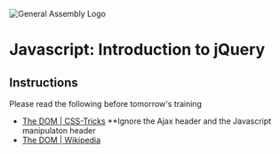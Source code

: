 ![General Assembly Logo](http://i.imgur.com/ke8USTq.png)

# Javascript: Introduction to jQuery

## Instructions


Please read the following before tomorrow's training
* [The DOM | CSS-Tricks](https://css-tricks.com/dom/)
  **Ignore the Ajax header and the Javascript manipulaton header
* [The DOM | Wikipedia](https://en.wikipedia.org/wiki/Document_Object_Model)

